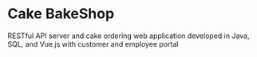 # Cake BakeShop
 RESTful API server and cake ordering web application developed in Java, SQL, and Vue.js with customer and employee portal

